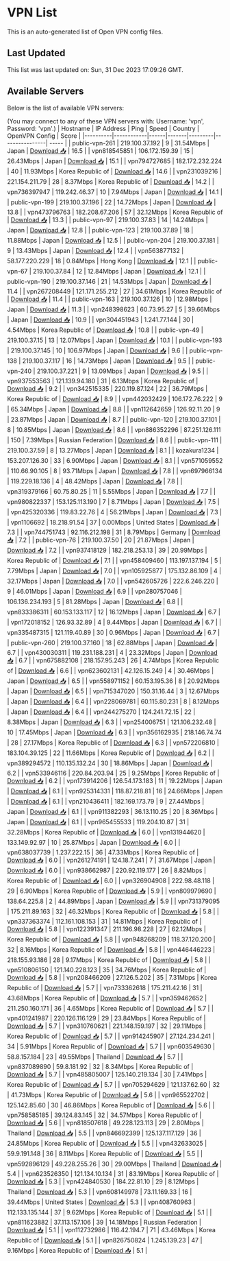 # VPN List

This is an auto-generated list of Open VPN config files.

## Last Updated

This list was last updated on: Sun, 31 Dec 2023 17:09:26 GMT.

## Available Servers

Below is the list of available VPN servers:

(You may connect to any of these VPN servers with: Username: 'vpn', Password: 'vpn'.)
| Hostname | IP Address | Ping | Speed | Country | OpenVPN Config | Score |
|----------|------------|------|-------|---------|----------------| ----- |
| public-vpn-261 | 219.100.37.192 | 9 | 31.54Mbps | Japan | [Download 📥](./configs/server_0_JP.ovpn) | 16.5 |
| vpn818545851 | 106.172.159.39 | 15 | 26.43Mbps | Japan | [Download 📥](./configs/server_1_JP.ovpn) | 15.1 |
| vpn794727685 | 182.172.232.224 | 40 | 11.93Mbps | Korea Republic of | [Download 📥](./configs/server_2_KR.ovpn) | 14.6 |
| vpn231039216 | 221.154.211.79 | 28 | 8.37Mbps | Korea Republic of | [Download 📥](./configs/server_3_KR.ovpn) | 14.2 |
| vpn736397947 | 119.242.46.37 | 10 | 7.94Mbps | Japan | [Download 📥](./configs/server_4_JP.ovpn) | 14.1 |
| public-vpn-199 | 219.100.37.196 | 22 | 14.72Mbps | Japan | [Download 📥](./configs/server_5_JP.ovpn) | 13.8 |
| vpn473796763 | 182.208.67.206 | 57 | 32.12Mbps | Korea Republic of | [Download 📥](./configs/server_6_KR.ovpn) | 13.3 |
| public-vpn-97 | 219.100.37.83 | 14 | 14.24Mbps | Japan | [Download 📥](./configs/server_7_JP.ovpn) | 12.8 |
| public-vpn-123 | 219.100.37.89 | 18 | 11.88Mbps | Japan | [Download 📥](./configs/server_8_JP.ovpn) | 12.5 |
| public-vpn-204 | 219.100.37.181 | 9 | 13.43Mbps | Japan | [Download 📥](./configs/server_9_JP.ovpn) | 12.4 |
| vpn563877132 | 58.177.220.229 | 18 | 0.84Mbps | Hong Kong | [Download 📥](./configs/server_10_HK.ovpn) | 12.1 |
| public-vpn-67 | 219.100.37.84 | 12 | 12.84Mbps | Japan | [Download 📥](./configs/server_11_JP.ovpn) | 12.1 |
| public-vpn-190 | 219.100.37.146 | 21 | 14.53Mbps | Japan | [Download 📥](./configs/server_12_JP.ovpn) | 11.4 |
| vpn267208449 | 121.171.255.212 | 27 | 34.61Mbps | Korea Republic of | [Download 📥](./configs/server_13_KR.ovpn) | 11.4 |
| public-vpn-163 | 219.100.37.126 | 10 | 12.98Mbps | Japan | [Download 📥](./configs/server_14_JP.ovpn) | 11.3 |
| vpn248398623 | 60.73.95.27 | 5 | 39.66Mbps | Japan | [Download 📥](./configs/server_15_JP.ovpn) | 10.9 |
| vpn304451943 | 1.241.77.144 | 30 | 4.54Mbps | Korea Republic of | [Download 📥](./configs/server_16_KR.ovpn) | 10.8 |
| public-vpn-49 | 219.100.37.15 | 13 | 12.07Mbps | Japan | [Download 📥](./configs/server_17_JP.ovpn) | 10.1 |
| public-vpn-193 | 219.100.37.145 | 10 | 106.97Mbps | Japan | [Download 📥](./configs/server_18_JP.ovpn) | 9.6 |
| public-vpn-138 | 219.100.37.117 | 16 | 14.73Mbps | Japan | [Download 📥](./configs/server_19_JP.ovpn) | 9.5 |
| public-vpn-240 | 219.100.37.221 | 9 | 13.09Mbps | Japan | [Download 📥](./configs/server_20_JP.ovpn) | 9.5 |
| vpn937553563 | 121.139.94.180 | 31 | 6.13Mbps | Korea Republic of | [Download 📥](./configs/server_21_KR.ovpn) | 9.2 |
| vpn342515335 | 220.119.87.124 | 22 | 36.79Mbps | Korea Republic of | [Download 📥](./configs/server_22_KR.ovpn) | 8.9 |
| vpn442032429 | 106.172.76.222 | 9 | 65.34Mbps | Japan | [Download 📥](./configs/server_23_JP.ovpn) | 8.8 |
| vpn112642659 | 126.92.11.20 | 9 | 23.87Mbps | Japan | [Download 📥](./configs/server_24_JP.ovpn) | 8.7 |
| public-vpn-120 | 219.100.37.101 | 8 | 10.85Mbps | Japan | [Download 📥](./configs/server_25_JP.ovpn) | 8.6 |
| vpn886352296 | 87.251.126.111 | 150 | 7.39Mbps | Russian Federation | [Download 📥](./configs/server_26_RU.ovpn) | 8.6 |
| public-vpn-111 | 219.100.37.59 | 8 | 13.27Mbps | Japan | [Download 📥](./configs/server_27_JP.ovpn) | 8.1 |
| kozakura1234 | 153.207.126.30 | 33 | 6.90Mbps | Japan | [Download 📥](./configs/server_28_JP.ovpn) | 8.1 |
| vpn571059552 | 110.66.90.105 | 8 | 93.71Mbps | Japan | [Download 📥](./configs/server_29_JP.ovpn) | 7.8 |
| vpn697966134 | 119.229.18.136 | 4 | 48.42Mbps | Japan | [Download 📥](./configs/server_30_JP.ovpn) | 7.8 |
| vpn319379166 | 60.75.80.25 | 11 | 5.55Mbps | Japan | [Download 📥](./configs/server_31_JP.ovpn) | 7.7 |
| vpn980822337 | 153.125.113.190 | 7 | 8.71Mbps | Japan | [Download 📥](./configs/server_32_JP.ovpn) | 7.5 |
| vpn425320336 | 119.83.22.76 | 4 | 56.21Mbps | Japan | [Download 📥](./configs/server_33_JP.ovpn) | 7.3 |
| vpn1106692 | 18.218.91.54 | 37 | 0.00Mbps | United States | [Download 📥](./configs/server_34_US.ovpn) | 7.3 |
| vpn744751743 | 92.116.212.198 | 31 | 8.79Mbps | Germany | [Download 📥](./configs/server_35_DE.ovpn) | 7.2 |
| public-vpn-76 | 219.100.37.50 | 20 | 21.87Mbps | Japan | [Download 📥](./configs/server_36_JP.ovpn) | 7.2 |
| vpn937418129 | 182.218.253.13 | 39 | 20.99Mbps | Korea Republic of | [Download 📥](./configs/server_37_KR.ovpn) | 7.1 |
| vpn458409460 | 113.197.137.194 | 5 | 7.79Mbps | Japan | [Download 📥](./configs/server_38_JP.ovpn) | 7.0 |
| vpn105925877 | 175.132.86.109 | 4 | 32.17Mbps | Japan | [Download 📥](./configs/server_39_JP.ovpn) | 7.0 |
| vpn542605726 | 222.6.246.220 | 9 | 46.01Mbps | Japan | [Download 📥](./configs/server_40_JP.ovpn) | 6.9 |
| vpn280757046 | 106.136.234.193 | 5 | 81.28Mbps | Japan | [Download 📥](./configs/server_41_JP.ovpn) | 6.8 |
| vpn833386311 | 60.153.133.117 | 12 | 16.12Mbps | Japan | [Download 📥](./configs/server_42_JP.ovpn) | 6.7 |
| vpn172018152 | 126.93.32.89 | 4 | 9.44Mbps | Japan | [Download 📥](./configs/server_43_JP.ovpn) | 6.7 |
| vpn335487315 | 121.119.40.89 | 30 | 0.96Mbps | Japan | [Download 📥](./configs/server_44_JP.ovpn) | 6.7 |
| public-vpn-260 | 219.100.37.160 | 18 | 62.88Mbps | Japan | [Download 📥](./configs/server_45_JP.ovpn) | 6.7 |
| vpn430030311 | 119.231.188.231 | 4 | 23.32Mbps | Japan | [Download 📥](./configs/server_46_JP.ovpn) | 6.7 |
| vpn675882108 | 218.157.95.243 | 26 | 4.74Mbps | Korea Republic of | [Download 📥](./configs/server_47_KR.ovpn) | 6.6 |
| vpn623602131 | 42.126.15.249 | 4 | 30.46Mbps | Japan | [Download 📥](./configs/server_48_JP.ovpn) | 6.5 |
| vpn558971152 | 60.153.195.36 | 8 | 20.92Mbps | Japan | [Download 📥](./configs/server_49_JP.ovpn) | 6.5 |
| vpn715347020 | 150.31.16.44 | 3 | 12.67Mbps | Japan | [Download 📥](./configs/server_50_JP.ovpn) | 6.4 |
| vpn228069781 | 60.115.80.231 | 8 | 8.12Mbps | Japan | [Download 📥](./configs/server_51_JP.ovpn) | 6.4 |
| vpn244275270 | 124.241.72.15 | 22 | 8.38Mbps | Japan | [Download 📥](./configs/server_52_JP.ovpn) | 6.3 |
| vpn254006751 | 121.106.232.48 | 10 | 17.45Mbps | Japan | [Download 📥](./configs/server_53_JP.ovpn) | 6.3 |
| vpn356162935 | 218.146.74.74 | 28 | 27.17Mbps | Korea Republic of | [Download 📥](./configs/server_54_KR.ovpn) | 6.3 |
| vpn572206810 | 183.104.39.125 | 22 | 11.66Mbps | Korea Republic of | [Download 📥](./configs/server_55_KR.ovpn) | 6.2 |
| vpn389294572 | 110.135.132.24 | 30 | 18.86Mbps | Japan | [Download 📥](./configs/server_56_JP.ovpn) | 6.2 |
| vpn533946116 | 220.84.203.94 | 25 | 9.25Mbps | Korea Republic of | [Download 📥](./configs/server_57_KR.ovpn) | 6.2 |
| vpn173914206 | 126.54.173.183 | 11 | 19.22Mbps | Japan | [Download 📥](./configs/server_58_JP.ovpn) | 6.1 |
| vpn925314331 | 118.87.218.81 | 16 | 24.66Mbps | Japan | [Download 📥](./configs/server_59_JP.ovpn) | 6.1 |
| vpn210436411 | 182.169.173.79 | 9 | 27.44Mbps | Japan | [Download 📥](./configs/server_60_JP.ovpn) | 6.1 |
| vpn911382293 | 36.13.110.25 | 20 | 8.36Mbps | Japan | [Download 📥](./configs/server_61_JP.ovpn) | 6.1 |
| vpn965455533 | 119.204.10.87 | 31 | 32.28Mbps | Korea Republic of | [Download 📥](./configs/server_62_KR.ovpn) | 6.0 |
| vpn131944620 | 133.149.92.97 | 10 | 25.87Mbps | Japan | [Download 📥](./configs/server_63_JP.ovpn) | 6.0 |
| vpn638037739 | 1.237.222.15 | 36 | 47.33Mbps | Korea Republic of | [Download 📥](./configs/server_64_KR.ovpn) | 6.0 |
| vpn261274191 | 124.18.7.241 | 7 | 31.67Mbps | Japan | [Download 📥](./configs/server_65_JP.ovpn) | 6.0 |
| vpn938662987 | 220.92.119.177 | 26 | 8.82Mbps | Korea Republic of | [Download 📥](./configs/server_66_KR.ovpn) | 6.0 |
| vpn326904908 | 222.98.48.118 | 29 | 6.90Mbps | Korea Republic of | [Download 📥](./configs/server_67_KR.ovpn) | 5.9 |
| vpn809979690 | 138.64.225.8 | 2 | 44.89Mbps | Japan | [Download 📥](./configs/server_68_JP.ovpn) | 5.9 |
| vpn731379095 | 175.211.89.163 | 32 | 46.32Mbps | Korea Republic of | [Download 📥](./configs/server_69_KR.ovpn) | 5.8 |
| vpn337363374 | 112.161.108.153 | 31 | 14.81Mbps | Korea Republic of | [Download 📥](./configs/server_70_KR.ovpn) | 5.8 |
| vpn122391347 | 211.196.98.228 | 27 | 62.12Mbps | Korea Republic of | [Download 📥](./configs/server_71_KR.ovpn) | 5.8 |
| vpn948268209 | 118.37.120.200 | 32 | 8.16Mbps | Korea Republic of | [Download 📥](./configs/server_72_KR.ovpn) | 5.8 |
| vpn446446223 | 218.155.93.186 | 28 | 9.17Mbps | Korea Republic of | [Download 📥](./configs/server_73_KR.ovpn) | 5.8 |
| vpn510806150 | 121.140.228.123 | 35 | 34.76Mbps | Korea Republic of | [Download 📥](./configs/server_74_KR.ovpn) | 5.8 |
| vpn208466209 | 27.126.5.202 | 35 | 7.31Mbps | Korea Republic of | [Download 📥](./configs/server_75_KR.ovpn) | 5.7 |
| vpn733362618 | 175.211.42.16 | 31 | 43.68Mbps | Korea Republic of | [Download 📥](./configs/server_76_KR.ovpn) | 5.7 |
| vpn359462652 | 211.250.160.171 | 36 | 4.65Mbps | Korea Republic of | [Download 📥](./configs/server_77_KR.ovpn) | 5.7 |
| vpn401241987 | 220.126.116.129 | 29 | 23.84Mbps | Korea Republic of | [Download 📥](./configs/server_78_KR.ovpn) | 5.7 |
| vpn310760621 | 221.148.159.197 | 32 | 29.11Mbps | Korea Republic of | [Download 📥](./configs/server_79_KR.ovpn) | 5.7 |
| vpn914245907 | 27.124.234.241 | 34 | 5.91Mbps | Korea Republic of | [Download 📥](./configs/server_80_KR.ovpn) | 5.7 |
| vpn603549630 | 58.8.157.184 | 23 | 49.55Mbps | Thailand | [Download 📥](./configs/server_81_TH.ovpn) | 5.7 |
| vpn837089890 | 59.8.181.92 | 32 | 8.34Mbps | Korea Republic of | [Download 📥](./configs/server_82_KR.ovpn) | 5.7 |
| vpn485805007 | 125.140.219.134 | 30 | 7.41Mbps | Korea Republic of | [Download 📥](./configs/server_83_KR.ovpn) | 5.7 |
| vpn705294629 | 121.137.62.60 | 32 | 41.73Mbps | Korea Republic of | [Download 📥](./configs/server_84_KR.ovpn) | 5.6 |
| vpn965522702 | 125.142.85.60 | 30 | 46.86Mbps | Korea Republic of | [Download 📥](./configs/server_85_KR.ovpn) | 5.6 |
| vpn758585185 | 39.124.83.145 | 32 | 34.57Mbps | Korea Republic of | [Download 📥](./configs/server_86_KR.ovpn) | 5.6 |
| vpn818507618 | 49.228.123.113 | 29 | 2.80Mbps | Thailand | [Download 📥](./configs/server_87_TH.ovpn) | 5.5 |
| vpn846692399 | 125.137.117.129 | 36 | 24.85Mbps | Korea Republic of | [Download 📥](./configs/server_88_KR.ovpn) | 5.5 |
| vpn432633025 | 59.9.191.148 | 36 | 8.11Mbps | Korea Republic of | [Download 📥](./configs/server_89_KR.ovpn) | 5.5 |
| vpn592896129 | 49.228.255.26 | 30 | 29.00Mbps | Thailand | [Download 📥](./configs/server_90_TH.ovpn) | 5.4 |
| vpn623526350 | 121.134.10.134 | 31 | 83.19Mbps | Korea Republic of | [Download 📥](./configs/server_91_KR.ovpn) | 5.3 |
| vpn424840530 | 184.22.81.10 | 29 | 8.12Mbps | Thailand | [Download 📥](./configs/server_92_TH.ovpn) | 5.3 |
| vpn608149978 | 73.11.169.33 | 16 | 39.44Mbps | United States | [Download 📥](./configs/server_93_US.ovpn) | 5.3 |
| vpn408760963 | 112.133.135.144 | 37 | 9.62Mbps | Korea Republic of | [Download 📥](./configs/server_94_KR.ovpn) | 5.1 |
| vpn811623882 | 37.113.157.106 | 39 | 14.18Mbps | Russian Federation | [Download 📥](./configs/server_95_RU.ovpn) | 5.1 |
| vpn112732986 | 116.42.194.7 | 71 | 43.46Mbps | Korea Republic of | [Download 📥](./configs/server_96_KR.ovpn) | 5.1 |
| vpn826750824 | 1.245.139.23 | 47 | 9.16Mbps | Korea Republic of | [Download 📥](./configs/server_97_KR.ovpn) | 5.1 |
